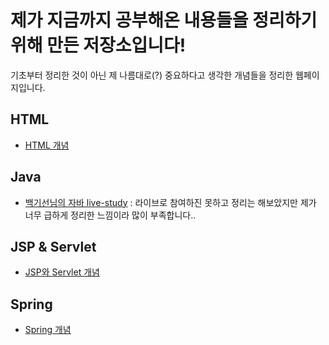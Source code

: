 # 제가 지금까지 공부해온 내용들을 정리하기 위해 만든 저장소입니다!
기초부터 정리한 것이 아닌 제 나름대로(?) 중요하다고 생각한 개념들을 정리한 웹페이지입니다.

## HTML

- [HTML 개념](https://github.com/azurealstn/TIL/blob/main/html/html-01.md)

## Java

- [백기선님의 자바 live-study](https://github.com/azurealstn/TIL/tree/main/java/live-study) : 라이브로 참여하진 못하고 정리는 해보았지만 제가 너무 급하게 정리한 느낌이라 많이 부족합니다..

## JSP & Servlet

- [JSP와 Servlet 개념](https://github.com/azurealstn/TIL/tree/main/java/JSP%26Servlet)

## Spring

- [Spring 개념](https://github.com/azurealstn/TIL/tree/main/java/spring)
